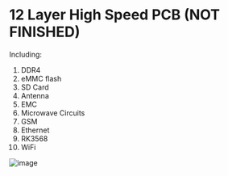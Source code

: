 # 12 Layer High Speed PCB (NOT FINISHED)

Including:
  1. DDR4
  2. eMMC flash
  3. SD Card
  4. Antenna
  5. EMC
  6. Microwave Circuits
  7. GSM
  8. Ethernet
  9. RK3568
  10. WiFi

![image](https://github.com/user-attachments/assets/15fbaca9-c14c-4766-9439-245d5776fb0b)
